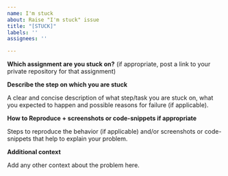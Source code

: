 ```yaml
---
name: I'm stuck
about: Raise "I'm stuck" issue
title: "[STUCK]"
labels: ''
assignees: ''

---
```


**Which assignment are you stuck on?** (if appropriate, post a link to your private repository for that assignment)

**Describe the step on which you are stuck**

A clear and concise description of what step/task you are stuck on, what you expected to happen and possible reasons for failure (if applicable).

**How to Reproduce + screenshots or code-snippets if appropriate**

Steps to reproduce the behavior (if applicable) and/or screenshots or code-snippets that help to explain your problem.

**Additional context**

Add any other context about the problem here.

